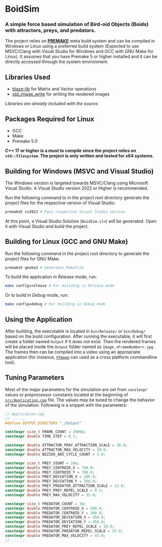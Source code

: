 <!-- Written by Mohammad Ishrak Abedin-->
# BoidSim

### A simple force based simulation of Bird-oid Objects (Boids) with attractors, preys, and predators.

 The project relies on **[PREMAKE](https://premake.github.io/)** meta build system and can be compiled in Windows or Linux using a preferred build system (Expected to use MSVC/Clang with Visual Studio for Windows and GCC with GNU Make for Linux). It assumes that you have Premake 5 or higher installed and it can be directly accessed through the system environment.

## Libraries Used

+ [blaze-lib](https://bitbucket.org/blaze-lib/blaze/) for Matrix and Vector operations
+ [std_image_write](https://github.com/nothings/stb) for writing the rendered images

*Libraries are already included with the source.*

## Packages Required for Linux

+ GCC
+ Make
+ Premake 5.0


**C++ 17 or higher is a must to compile since the project relies on `std::filesystem`. The project is only written and tested for x64 systems.**

## Building for Windows (MSVC and Visual Studio)

The Windows version is targeted towards MSVC/Clang using Microsoft Visual Studio. A Visual Studio version 2022 or Higher is recommended.

Run the following command to in the project root directory generate the project files for the respective version of Visual Studio.

```powershell
premake5 vs2022 # Pass respective Visual Studio version
```

At this point, a Visual Studio Solution (`BoidSim.sln`) will be generated. Open it with Visual Studio and build the project.


## Building for Linux (GCC and GNU Make)

Run the following command in the project root directory to generate the project files for GNU Make.

```bash
premake5 gmake2 # Generates Makefile
```

To build the application in *Release* mode, run:

```bash
make config=release # For building in Release mode
```

Or to build in *Debug* mode, run:

```bash
make config=debug # For building in Debug mode
```

## Using the Application

After building, the executable is located in `bin/Release/` or `bin/Debug/` based on the build configuration. After running the executable, it will first create a folder named `Output` if it does not exist. Then the rendered frames will be placed inside the `Output` folder named as `Image_<FrameNumber>.jpg`. The frames then can be compiled into a video using an appropriate application (for instance, [`FFmpeg`](https://www.ffmpeg.org/) can used as a cross platform commandline tool).


## Tuning Parameters

Most of the major parameters for the simulation are set from `constexpr` values or preprocessor constants located at the beginning of [`src/Application.cpp`](./src/Application.cpp) file. The values may be tuned to change the behavior of the simulation. Following is a snippet with the parameters:

```C++
// Application.cpp
// ... ...
#define OUTPUT_DIRECTORY "./Output"

constexpr size_t FRAME_COUNT = 3000u;
constexpr double TIME_STEP = 0.1;

constexpr double ATTRACTOR_PRAY_ATTRACTION_SCALE = 10.0;
constexpr double ATTRACTOR_MAX_VELOCITY = 50.0;
constexpr double BEZIER_ADS_CYCLE_COUNT = 3.0;

constexpr size_t PREY_COUNT = 10u;
constexpr double PREY_CENTROID_X = 700.0;
constexpr double PREY_CENTROID_Y = 700.0;
constexpr double PREY_DEVIATION_X = 200.0;
constexpr double PREY_DEVIATION_Y = 200.0;
constexpr double PREY_PREDATOR_ATTRACTION_SCALE = 12.0;
constexpr double PREY_PREY_REPEL_SCALE = 0.5;
constexpr double PREY_MAX_VELOCITY = 35.0;

constexpr size_t PREDATOR_COUNT = 3u;
constexpr double PREDATOR_CENTROID_X = 500.0;
constexpr double PREDATOR_CENTROID_Y = 500.0;
constexpr double PREDATOR_DEVIATION_X = 450.0;
constexpr double PREDATOR_DEVIATION_Y = 450.0;
constexpr double PREDATOR_PREY_REPEL_SCALE = 10.0;
constexpr double PREDATOR_PREDATOR_REPEL_SCALE = 25.0;
constexpr double PREDATOR_MAX_VELOCITY = 45.0;
// ... ...
```
